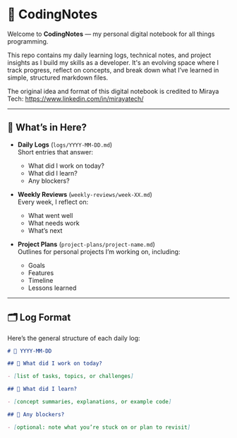 # 📘 CodingNotes

Welcome to **CodingNotes** — my personal digital notebook for all things programming.

This repo contains my daily learning logs, technical notes, and project insights as I build my skills as a developer. It's an evolving space where I track progress, reflect on concepts, and break down what I’ve learned in simple, structured markdown files.

The original idea and format of this digital notebook is credited to Miraya Tech: https://www.linkedin.com/in/mirayatech/

---

## 🧠 What’s in Here?

- **Daily Logs** (`logs/YYYY-MM-DD.md`)  
  Short entries that answer:

  - What did I work on today?
  - What did I learn?
  - Any blockers?

- **Weekly Reviews** (`weekly-reviews/week-XX.md`)  
  Every week, I reflect on:

  - What went well
  - What needs work
  - What’s next

- **Project Plans** (`project-plans/project-name.md`)  
  Outlines for personal projects I’m working on, including:
  - Goals
  - Features
  - Timeline
  - Lessons learned

---

## 🗂 Log Format

Here’s the general structure of each daily log:

```markdown
# 📅 YYYY-MM-DD

## 🧠 What did I work on today?

- [list of tasks, topics, or challenges]

## 📘 What did I learn?

- [concept summaries, explanations, or example code]

## 🚧 Any blockers?

- [optional: note what you’re stuck on or plan to revisit]
```
